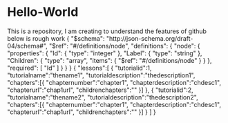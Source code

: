 # Hello-World
This is a repository, I am creating to understand the features of github
below is rough work
{
  "$schema": "http://json-schema.org/draft-04/schema#",
  "$ref": "#/definitions/node",
  "definitions": {
    "node": {
      "properties": {
        "Id": {
          "type": "integer"
        },
        "Label": {
          "type": "string"
        },
        "Children": {
          "type": "array",
          "items": {
            "$ref": "#/definitions/node"
          }
        }
      },
      "required": [
        "Id"
      ]
    }
  }
}
{
  "lessons":[
    {
    "tutorialid":1,
    "tutorialname":"thename1",
    "tutorialdescription":"thedescription1",
    "chapters":[{
    "chapternumber":"chapter1", "chapterdescription":"chdesc1", "chapterurl":"chap1url", "childrenchapters":""
    }]
    },
    {
    "tutorialid":2,
    "tutorialname":"thename2",
    "tutorialdescription":"thedescription2",
    "chapters":[{
    "chapternumber":"chapter1", "chapterdescription":"chdesc1", "chapterurl":"chap1url", "childrenchapters":""
    }]
    }
  ]
}

